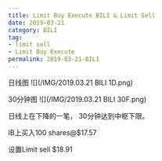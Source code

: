 ```yaml
---
title: Limit Buy Execute BILI & Limit Sell
date: 2019-03-21
category: BILI
tag:
- limit sell
- Limit Buy Execute
permalink: 2019-03-21-BILI
---
```


日线图
![](/IMG/2019.03.21 BILI 1D.png)

30分钟图
![](/IMG/2019.03.21 BILI 30F.png)

日线上在下降的一笔， 30分钟达到中枢下限。

IB上买入100 shares@$\$$17.57

设置Limit sell $\$18.91$
